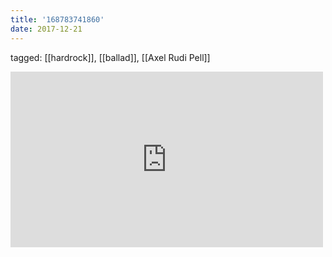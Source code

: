 ```yaml
---
title: '168783741860'
date: 2017-12-21
---
```

tagged: [[hardrock]], [[ballad]], [[Axel Rudi Pell]]
<iframe allow="accelerometer; autoplay; clipboard-write; encrypted-media; gyroscope; picture-in-picture" allowfullscreen="" frameborder="0" height="281" id="youtube_iframe" src="https://www.youtube.com/embed/hDdXE1W5b-M?feature=oembed&amp;enablejsapi=1&amp;origin=https://safe.txmblr.com&amp;wmode=opaque" width="500"></iframe>
